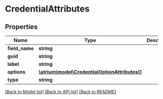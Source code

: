 # CredentialAttributes

## Properties
Name | Type | Description | Notes
------------ | ------------- | ------------- | -------------
**field_name** | **string** |  | [optional] 
**guid** | **string** |  | [optional] 
**label** | **string** |  | [optional] 
**options** | [**\atrium\model\CredentialOptionAttributes[]**](CredentialOptionAttributes.md) |  | [optional] 
**type** | **string** |  | [optional] 

[[Back to Model list]](../README.md#documentation-for-models) [[Back to API list]](../README.md#documentation-for-api-endpoints) [[Back to README]](../README.md)


